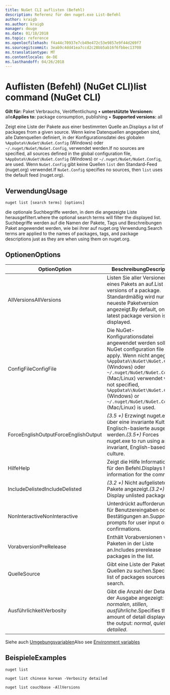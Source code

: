 ```yaml
---
title: NuGet CLI auflisten (Befehl)
description: Referenz für den nuget.exe List-Befehl
author: kraigb
ms.author: kraigb
manager: douge
ms.date: 01/18/2018
ms.topic: reference
ms.openlocfilehash: f4a44c70937e7cb49e472c53e9857e9f44d269f7
ms.sourcegitcommit: 3eab9c4dd41ea7ccd2c28bb5ab16f6fbbec13708
ms.translationtype: MT
ms.contentlocale: de-DE
ms.lasthandoff: 04/26/2018
---
```

# <a name="list-command-nuget-cli"></a><span data-ttu-id="2da00-103">Auflisten (Befehl) (NuGet CLI)</span><span class="sxs-lookup"><span data-stu-id="2da00-103">list command (NuGet CLI)</span></span>

<span data-ttu-id="2da00-104">**Gilt für:** Paket Verbrauchs, Veröffentlichung &bullet; **unterstützte Versionen:** alle</span><span class="sxs-lookup"><span data-stu-id="2da00-104">**Applies to:** package consumption, publishing &bullet; **Supported versions:** all</span></span>

<span data-ttu-id="2da00-105">Zeigt eine Liste der Pakete aus einer bestimmten Quelle an.</span><span class="sxs-lookup"><span data-stu-id="2da00-105">Displays a list of packages from a given source.</span></span> <span data-ttu-id="2da00-106">Wenn keine Datenquellen angegeben sind, alle Datenquellen definiert, in der Konfigurationsdatei des globalen `%AppData%\NuGet\NuGet.Config` (Windows) oder `~/.nuget/NuGet/NuGet.Config`, verwendet werden.</span><span class="sxs-lookup"><span data-stu-id="2da00-106">If no sources are specified, all sources defined in the global configuration file, `%AppData%\NuGet\NuGet.Config` (Windows) or `~/.nuget/NuGet/NuGet.Config`, are used.</span></span> <span data-ttu-id="2da00-107">Wenn `NuGet.Config` gibt keine Quellen `list` den Standard-Feed (nuget.org) verwendet.</span><span class="sxs-lookup"><span data-stu-id="2da00-107">If `NuGet.Config` specifies no sources, then `list` uses the default feed (nuget.org).</span></span>

## <a name="usage"></a><span data-ttu-id="2da00-108">Verwendung</span><span class="sxs-lookup"><span data-stu-id="2da00-108">Usage</span></span>

```cli
nuget list [search terms] [options]
```

<span data-ttu-id="2da00-109">die optionale Suchbegriffe werden, in dem die angezeigte Liste herausgefiltert.</span><span class="sxs-lookup"><span data-stu-id="2da00-109">where the optional search terms will filter the displayed list.</span></span> <span data-ttu-id="2da00-110">Suchbegriffe werden auf die Namen der Pakete, Tags und Beschreibungen Paket angewendet werden, wie bei ihrer auf nuget.org Verwendung.</span><span class="sxs-lookup"><span data-stu-id="2da00-110">Search terms are applied to the names of packages, tags, and package descriptions just as they are when using them on nuget.org.</span></span>

## <a name="options"></a><span data-ttu-id="2da00-111">Optionen</span><span class="sxs-lookup"><span data-stu-id="2da00-111">Options</span></span>

| <span data-ttu-id="2da00-112">Option</span><span class="sxs-lookup"><span data-stu-id="2da00-112">Option</span></span> | <span data-ttu-id="2da00-113">Beschreibung</span><span class="sxs-lookup"><span data-stu-id="2da00-113">Description</span></span> |
| --- | --- |
| <span data-ttu-id="2da00-114">AllVersions</span><span class="sxs-lookup"><span data-stu-id="2da00-114">AllVersions</span></span> | <span data-ttu-id="2da00-115">Listen Sie aller Versionen eines Pakets an auf.</span><span class="sxs-lookup"><span data-stu-id="2da00-115">List all versions of a package.</span></span> <span data-ttu-id="2da00-116">Standardmäßig wird nur die neueste Paketversion angezeigt.</span><span class="sxs-lookup"><span data-stu-id="2da00-116">By default, only the latest package version is displayed.</span></span> |
| <span data-ttu-id="2da00-117">ConfigFile</span><span class="sxs-lookup"><span data-stu-id="2da00-117">ConfigFile</span></span> | <span data-ttu-id="2da00-118">Die NuGet-Konfigurationsdatei angewendet werden soll.</span><span class="sxs-lookup"><span data-stu-id="2da00-118">The NuGet configuration file to apply.</span></span> <span data-ttu-id="2da00-119">Wenn nicht angegeben, `%AppData%\NuGet\NuGet.Config` (Windows) oder `~/.nuget/NuGet/NuGet.Config` (Mac/Linux) verwendet wird.</span><span class="sxs-lookup"><span data-stu-id="2da00-119">If not specified, `%AppData%\NuGet\NuGet.Config` (Windows) or `~/.nuget/NuGet/NuGet.Config` (Mac/Linux) is used.</span></span>|
| <span data-ttu-id="2da00-120">ForceEnglishOutput</span><span class="sxs-lookup"><span data-stu-id="2da00-120">ForceEnglishOutput</span></span> | <span data-ttu-id="2da00-121">*(3.5 +)*  Erzwingt nuget.exe über eine invariante Kultur Englisch-basierte ausgeführt werden.</span><span class="sxs-lookup"><span data-stu-id="2da00-121">*(3.5+)* Forces nuget.exe to run using an invariant, English-based culture.</span></span> |
| <span data-ttu-id="2da00-122">Hilfe</span><span class="sxs-lookup"><span data-stu-id="2da00-122">Help</span></span> | <span data-ttu-id="2da00-123">Zeigt die Hilfe Informationen für den Befehl.</span><span class="sxs-lookup"><span data-stu-id="2da00-123">Displays help information for the command.</span></span> |
| <span data-ttu-id="2da00-124">IncludeDelisted</span><span class="sxs-lookup"><span data-stu-id="2da00-124">IncludeDelisted</span></span> | <span data-ttu-id="2da00-125">*(3.2 +)*  Nicht aufgelistete Pakete angezeigt.</span><span class="sxs-lookup"><span data-stu-id="2da00-125">*(3.2+)* Display unlisted packages.</span></span> |
| <span data-ttu-id="2da00-126">NonInteractive</span><span class="sxs-lookup"><span data-stu-id="2da00-126">NonInteractive</span></span> | <span data-ttu-id="2da00-127">Unterdrückt aufforderungen für Benutzereingaben oder Bestätigungen an.</span><span class="sxs-lookup"><span data-stu-id="2da00-127">Suppresses prompts for user input or confirmations.</span></span> |
| <span data-ttu-id="2da00-128">Vorabversion</span><span class="sxs-lookup"><span data-stu-id="2da00-128">PreRelease</span></span> | <span data-ttu-id="2da00-129">Enthält Vorabversionen von Paketen in der Liste an.</span><span class="sxs-lookup"><span data-stu-id="2da00-129">Includes prerelease packages in the list.</span></span> |
| <span data-ttu-id="2da00-130">Quelle</span><span class="sxs-lookup"><span data-stu-id="2da00-130">Source</span></span> | <span data-ttu-id="2da00-131">Gibt eine Liste der Pakete Quellen zu suchen.</span><span class="sxs-lookup"><span data-stu-id="2da00-131">Specifies a list of packages sources to search.</span></span> |
| <span data-ttu-id="2da00-132">Ausführlichkeit</span><span class="sxs-lookup"><span data-stu-id="2da00-132">Verbosity</span></span> | <span data-ttu-id="2da00-133">Gibt die Anzahl der Details in der Ausgabe angezeigt: *normalen*, *stillen*, *ausführliche*.</span><span class="sxs-lookup"><span data-stu-id="2da00-133">Specifies the amount of detail displayed in the output: *normal*, *quiet*, *detailed*.</span></span> |

<span data-ttu-id="2da00-134">Siehe auch [Umgebungsvariablen](cli-ref-environment-variables.md)</span><span class="sxs-lookup"><span data-stu-id="2da00-134">Also see [Environment variables](cli-ref-environment-variables.md)</span></span>

## <a name="examples"></a><span data-ttu-id="2da00-135">Beispiele</span><span class="sxs-lookup"><span data-stu-id="2da00-135">Examples</span></span>

```cli
nuget list

nuget list chinese korean -Verbosity detailed

nuget list couchbase -AllVersions
```
